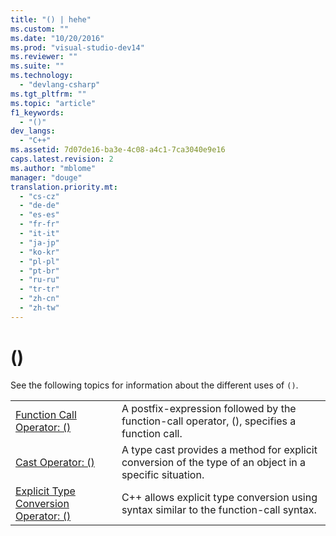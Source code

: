 ```yaml
---
title: "() | hehe"
ms.custom: ""
ms.date: "10/20/2016"
ms.prod: "visual-studio-dev14"
ms.reviewer: ""
ms.suite: ""
ms.technology: 
  - "devlang-csharp"
ms.tgt_pltfrm: ""
ms.topic: "article"
f1_keywords: 
  - "()"
dev_langs: 
  - "C++"
ms.assetid: 7d07de16-ba3e-4c08-a4c1-7ca3040e9e16
caps.latest.revision: 2
ms.author: "mblome"
manager: "douge"
translation.priority.mt: 
  - "cs-cz"
  - "de-de"
  - "es-es"
  - "fr-fr"
  - "it-it"
  - "ja-jp"
  - "ko-kr"
  - "pl-pl"
  - "pt-br"
  - "ru-ru"
  - "tr-tr"
  - "zh-cn"
  - "zh-tw"
---
```

# ()
See the following topics for information about the different uses of `()`.  
  
|||  
|-|-|  
|[Function Call Operator: ()](../Topic/Function%20Call%20Operator:%20\(\).md)|A postfix-expression followed by the function-call operator, (), specifies a function call.|  
|[Cast Operator: ()](../Topic/Cast%20Operator:%20\(\).md)|A type cast provides a method for explicit conversion of the type of an object in a specific situation.|  
|[Explicit Type Conversion Operator: ()](../Topic/Explicit%20Type%20Conversion%20Operator:%20\(\).md)|C++ allows explicit type conversion using syntax similar to the function-call syntax.|